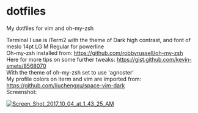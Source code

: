 # dotfiles
My dotfiles for vim and oh-my-zsh

Terminal I use is iTerm2 with the theme of Dark high contrast, and font of meslo 14pt LG M Regular for powerline
<br>
Oh-my-zsh installed from: https://github.com/robbyrussell/oh-my-zsh
<br>
Here for more tips on some further tweaks: https://gist.github.com/kevin-smets/8568070
<br>
With the theme of oh-my-zsh set to use 'agnoster'
<br>
My profile colors on iterm and vim are imported from: https://github.com/liuchengxu/space-vim-dark
<br>
Screenshot:

<a href="https://ibb.co/myD7Ab"><img src="https://thumb.ibb.co/myD7Ab/Screen_Shot_2017_10_04_at_1_43_25_AM.png" alt="Screen_Shot_2017_10_04_at_1_43_25_AM" border="0"></a>
